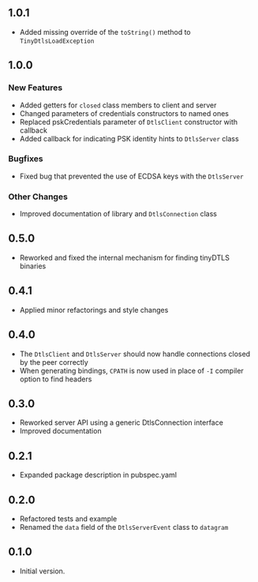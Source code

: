 ## 1.0.1

- Added missing override of the `toString()` method to `TinyDtlsLoadException`

## 1.0.0

### New Features
- Added getters for `closed` class members to client and server
- Changed parameters of credentials constructors to named ones
- Replaced pskCredentials parameter of `DtlsClient` constructor with callback
- Added callback for indicating PSK identity hints to `DtlsServer` class

### Bugfixes
- Fixed bug that prevented the use of ECDSA keys with the `DtlsServer`

### Other Changes
- Improved documentation of library and `DtlsConnection` class

## 0.5.0

- Reworked and fixed the internal mechanism for finding tinyDTLS binaries

## 0.4.1

- Applied minor refactorings and style changes

## 0.4.0

- The `DtlsClient` and `DtlsServer` should now handle connections closed by the peer correctly
- When generating bindings, `CPATH` is now used in place of `-I` compiler option to find headers

## 0.3.0

- Reworked server API using a generic DtlsConnection interface
- Improved documentation

## 0.2.1

- Expanded package description in pubspec.yaml

## 0.2.0

- Refactored tests and example
- Renamed the `data` field of the  `DtlsServerEvent` class to `datagram`

## 0.1.0

- Initial version.
